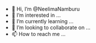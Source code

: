 - 👋 Hi, I’m @NeelimaNamburu
- 👀 I’m interested in ...
- 🌱 I’m currently learning ...
- 💞️ I’m looking to collaborate on ...
- 📫 How to reach me ...

<!---
NeelimaNamburu/NeelimaNamburu is a ✨ special ✨ repository because its `README.md` (this file) appears on your GitHub profile.
You can click the Preview link to take a look at your changes.
--->
